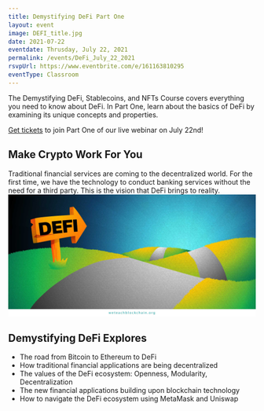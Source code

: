 ```yaml
---
title: Demystifying DeFi Part One
layout: event
image: DEFI_title.jpg
date: 2021-07-22
eventdate: Thrusday, July 22, 2021
permalink: /events/DeFi_July_22_2021
rsvpUrl: https://www.eventbrite.com/e/161163810295
eventType: Classroom
---
```

The Demystifying DeFi, Stablecoins, and NFTs Course covers everything you need to know about DeFi. In Part One, learn about the basics of DeFi by examining its unique concepts and properties.

<a href="https://www.eventbrite.com/e/161163810295" target="_blank" rel="noopener">Get tickets</a> to join Part One of our live webinar on July 22nd!

<h2>Make Crypto Work For You</h2>
Traditional financial services are coming to the decentralized world. For the first time, we have the technology to conduct banking services without the need for a third party. This is the vision that DeFi brings to reality.

<img src="/assets/img/HowDidWeGetToDeFi.jpg">

<h2>Demystifying DeFi Explores</h2>
<ul>
  <li>The road from Bitcoin to Ethereum to DeFi</li>
  <li>How traditional financial applications are being decentralized</li>
  <li>The values of the DeFi ecosystem: Openness, Modularity, Decentralization</li>
  <li>The new financial applications building upon blockchain technology</li>
  <li>How to navigate the DeFi ecosystem using MetaMask and Uniswap</li>
</ul>
